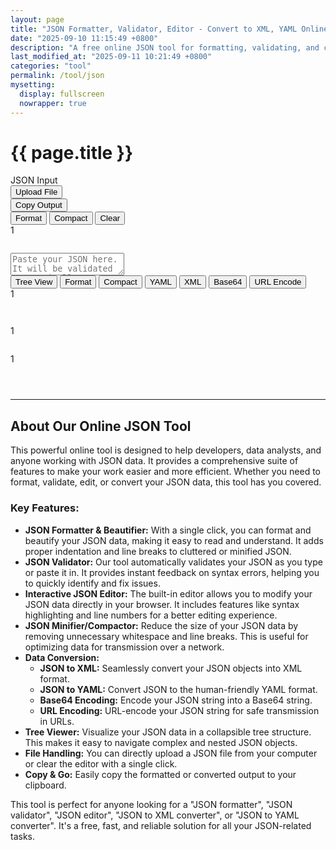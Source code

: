 ```yaml
---
layout: page
title: "JSON Formatter, Validator, Editor - Convert to XML, YAML Online"
date: "2025-09-10 11:15:49 +0800"
description: "A free online JSON tool for formatting, validating, and converting JSON data. Beautify, minify, or view your JSON in a tree structure. Convert JSON to XML, YAML, and more."
last_modified_at: "2025-09-11 10:21:49 +0800"
categories: "tool"
permalink: /tool/json
mysetting:
  display: fullscreen
  nowrapper: true
---
```


<h1 class="page-title">{{ page.title }}</h1>

<link rel="stylesheet" href="{{ site.baseurl }}/assets/css/json-tool.css">

<div class="json-tool-container">
    <div class="toolbar">
        <div class="toolbar-left">
            <div class="toolbar-title">JSON Input</div>
            <button id="upload-file-btn" class="toolbar-btn-secondary">Upload File</button>
            <input type="file" id="file-input" style="display: none;" accept=".json,application/json,.txt,text/plain">
        </div>
        <div class="toolbar-actions">
            <span id="copy-feedback"></span>
            <button id="copy-btn">Copy Output</button>
        </div>
    </div>
    <div class="main-content">
        <div class="editor-pane">
            <div class="editor-header">
                <div class="editor-actions">
                    <button id="format-input-btn" title="Format the JSON input">Format</button>
                    <button id="compact-input-btn" title="Compact the JSON input">Compact</button>
                    <button id="clear-btn" title="Clear content and local storage">Clear</button>
                </div>
                <div id="input-status-bar" class="status-bar"></div>
            </div>
            <div class="editor-wrapper">
                <div id="input-line-numbers" class="line-numbers">1</div>
                <pre id="highlighting-layer" aria-hidden="true"></pre>
                <textarea id="json-input" placeholder="Paste your JSON here. It will be validated automatically. Use the tabs on the right to convert it." spellcheck="false" tabindex="-1"></textarea>
            </div>
        </div>
        <div class="output-pane">
            <div class="tabs">
                <button class="tab-btn active" data-tab="tree">Tree View</button>
                <button class="tab-btn" data-tab="formatted">Format</button>
                <button class="tab-btn" data-tab="compact">Compact</button>
                <button class="tab-btn" data-tab="yaml">YAML</button>
                <button class="tab-btn" data-tab="xml">XML</button>
                <button class="tab-btn" data-tab="base64">Base64</button>
                <button class="tab-btn" data-tab="urlencode">URL Encode</button>
            </div>
            <div id="tree" class="tab-content">
                <div id="tree-output"></div>
            </div>
            <div id="formatted" class="tab-content hidden">
                <div class="output-wrapper">
                    <div id="output-line-numbers" class="line-numbers">1</div>
                    <pre id="formatted-output"></pre>
                </div>
            </div>
            <div id="compact" class="tab-content hidden">
                <pre id="compact-output"></pre>
            </div>
            <div id="yaml" class="tab-content hidden">
                <div class="output-wrapper">
                    <div id="yaml-line-numbers" class="line-numbers">1</div>
                    <pre id="yaml-output"></pre>
                </div>
            </div>
            <div id="xml" class="tab-content hidden">
                <div class="output-wrapper">
                    <div id="xml-line-numbers" class="line-numbers">1</div>
                    <pre id="xml-output"></pre>
                </div>
            </div>
            <div id="base64" class="tab-content hidden">
                <pre id="base64-output"></pre>
            </div>
            <div id="urlencode" class="tab-content hidden">
                <pre id="urlencode-output"></pre>
            </div>
        </div>
    </div>
</div>

<!-- Hidden text elements for internationalization -->
<div id="text-templates" style="display: none;">
    <span id="text-error-encoding">Error encoding to Base64.</span>
    <span id="text-copied-clipboard">Copied to clipboard!</span>
    <span id="text-nothing-copy">Nothing to copy.</span>
    <span id="text-failed-copy">Failed to copy.</span>
    <span id="text-valid-json">Valid JSON</span>
    <span id="text-invalid-json">Invalid JSON: {error}</span>
</div>

<script src="{{ site.baseurl }}/assets/js/json-tool.js"></script>

---

## About Our Online JSON Tool

This powerful online tool is designed to help developers, data analysts, and anyone working with JSON data. It provides a comprehensive suite of features to make your work easier and more efficient. Whether you need to format, validate, edit, or convert your JSON data, this tool has you covered.

### Key Features:

*   **JSON Formatter & Beautifier:** With a single click, you can format and beautify your JSON data, making it easy to read and understand. It adds proper indentation and line breaks to cluttered or minified JSON.
*   **JSON Validator:** Our tool automatically validates your JSON as you type or paste it in. It provides instant feedback on syntax errors, helping you to quickly identify and fix issues.
*   **Interactive JSON Editor:** The built-in editor allows you to modify your JSON data directly in your browser. It includes features like syntax highlighting and line numbers for a better editing experience.
*   **JSON Minifier/Compactor:** Reduce the size of your JSON data by removing unnecessary whitespace and line breaks. This is useful for optimizing data for transmission over a network.
*   **Data Conversion:**
    *   **JSON to XML:** Seamlessly convert your JSON objects into XML format.
    *   **JSON to YAML:** Convert JSON to the human-friendly YAML format.
    *   **Base64 Encoding:** Encode your JSON string into a Base64 string.
    *   **URL Encoding:** URL-encode your JSON string for safe transmission in URLs.
*   **Tree Viewer:** Visualize your JSON data in a collapsible tree structure. This makes it easy to navigate complex and nested JSON objects.
*   **File Handling:** You can directly upload a JSON file from your computer or clear the editor with a single click.
*   **Copy & Go:** Easily copy the formatted or converted output to your clipboard.

This tool is perfect for anyone looking for a "JSON formatter", "JSON validator", "JSON editor", "JSON to XML converter", or "JSON to YAML converter". It's a free, fast, and reliable solution for all your JSON-related tasks.
